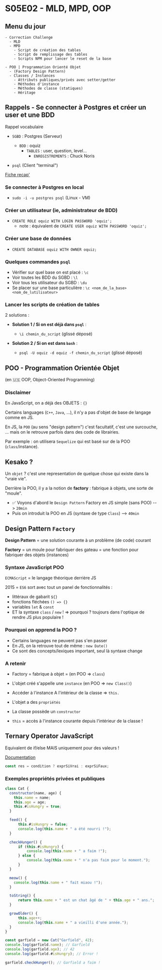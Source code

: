 # S05E02 - MLD, MPD, OOP

## Menu du jour

```
- Correction Challenge
  - MLD
  - MPD
    - Script de création des tables
    - Script de remplissage des tables 
    - Scripts NPM pour lancer le reset de la base

- POO | Programmation Orienté Objet
  - (Factory Design Pattern)
  - Classes / Instances
    - Attributs publiques/privés avec setter/getter 
    - Méthodes d'instance
    - Méthodes de classe (statiques)
    - Héritage
```

## Rappels - Se connecter à Postgres et créer un user et une BDD

Rappel vocabulaire

- `SGBD` : Postgres (Serveur)
  - `BDD` : oquiz
    - `TABLES` : user, question, level...
      - `ENREGISTREMENTS` : Chuck Noris

- `psql` (Client "terminal")

[Fiche recap'](https://gist.github.com/enzoclock/548198b0ba090049a2c2bd7bbdb80ff5)

### Se connecter à Postgres en local

- `sudo -i -u postgres psql` (Linux - VM)

### Créer un utilisateur (ie, administrateur de BDD)

- `CREATE ROLE oquiz WITH LOGIN PASSWORD 'oquiz';`
  - note : équivalent de `CREATE USER oquiz WITH PASSWORD 'oquiz';`

### Créer une base de données

- `CREATE DATABASE oquiz WITH OWNER oquiz;`

### Quelques commandes `psql`

- Vérifier sur quel base on est placé : `\c`
- Voir toutes les BDD du SGBD : `\l`
- Voir tous les utilisateur du SGBD : `\du`
- Se placer sur une base particulière : `\c <nom_de_la_base> <nom_de_lutilisateur>`

### Lancer les scripts de création de tables

2 solutions : 

- **Solution 1 / Si on est déjà dans `psql`** : 
  - `\i chemin_du_script` (glissé déposé)

- **Solution 2 / Si on est dans `bash`** : 
  - `psql -U oquiz -d oquiz -f chemin_du_script` (glissé déposé)


## POO - Programmation Orientée Objet

(en 🇺🇸 OOP, Object-Oriented Programming)

### Disclaimer

En JavaScript, on a déjà des OBJETS : `{}`

Certains languages (`C++`, `Java`, ...), il n'y a pas d'objet de base de langage comme en JS. 

En JS, la `POO` (au sens "design pattern") c'est facultatif, c'est une surcouche, ... mais on le retrouve parfois dans des code de librairies.

Par exemple : on utilisera `Sequelize` qui est basé sur de la POO (`class`/instance). 

## Kesako ?

Un `objet` ? c'est une representation de quelque chose qui existe dans la "vraie vie". 

Derrière la POO, il y a la notion de **factory** : fabrique à objets, une sorte de "moule". 

- ✅ Voyons d'abord le `Design Pattern` Factory en JS simple (sans POO) --> `20min`
- Puis on introduit la POO en JS (syntaxe de type `Class`) --> `40min`

## Design Pattern `Factory`

**Design Pattern** = une solution courante à un problème (de code) courant

**Factory** = un moule pour fabriquer des gateau
            = une fonction pour fabriquer des objets (instances)

### Syntaxe JavaScript POO

`ECMAScript` = le langage théorique derrière JS

2015 = `ES6` sort avec tout un panel de fonctionnalités : 
- littéraux de gabarit `${}`
- fonctions fléchées `() => {}`
- variables `let` & `const`
- ET la syntaxe `class` / `new` ! => pourquoi ? toujours dans l'optique de rendre JS plus populaire !

### Pourquoi on apprend la POO ? 

- Certains languages ne peuvent pas s'en passer
- En JS, on la retrouve tout de même : `new Date()`
- Ce sont des concepts/lexiques important, seul là syntaxe change

### A retenir 

- Factory = fabrique à objet = (en POO => `class`)
- L'objet créé s'appelle une `instance` (en POO => `new Class()`)
- Accéder à l'instance A l'intérieur de la classe => `this.`
- L'objet a des `propriétés`
- La classe possède un `constructor`

- `this` = accès à l'instance courante depuis l'intérieur de la classe !

## Ternary Operator JavaScript

Equivalent de if/else MAIS uniquement pour des valeurs ! 

[Documentation](https://developer.mozilla.org/fr/docs/Web/JavaScript/Reference/Operators/Conditional_operator)

```js
const res = condition ? exprSiVrai : exprSiFaux;
```


### Exemples propriétés privées et publiques 


```js
class Cat {
  constructor(name, age) {
    this.name = name;
    this.age = age;
    this.#isHungry = true;
  }

  feed() {
      this.#isHungry = false;
      console.log(this.name + " a été nourri !");
  }

  checkHunger() {
      if (this.#isHungry) {
          console.log(this.name + " a faim !");
      } else {
          console.log(this.name + " n'a pas faim pour le moment.");
      }
  }

  meow() {
    console.log(this.name + " fait miaou !");
  }

  toString() {
      return this.name + " est un chat âgé de " + this.age + " ans.";
  }

  growOlder() {
      this.age++;
      console.log(this.name + " a vieilli d'une année.");
  }
}

const garfield = new Cat("Garfield", 42);
console.log(garfield.name); // Garfield
console.log(garfield.age); // 42
console.log(garfield.#isHungry); // Error ! 

garfield.checkHunger(); // Garfield a faim !
```